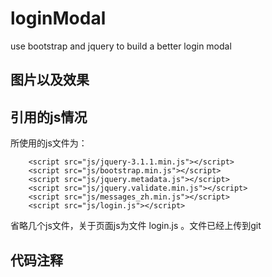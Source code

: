 # loginModal
use bootstrap and jquery to build a better login modal

## 图片以及效果


## 引用的js情况
所使用的js文件为：
```
    <script src="js/jquery-3.1.1.min.js"></script>
    <script src="js/bootstrap.min.js"></script>
    <script src="js/jquery.metadata.js"></script>
    <script src="js/jquery.validate.min.js"></script>
    <script src="js/messages_zh.min.js"></script>
    <script src="js/login.js"></script>
```
 省略几个js文件，关于页面js为文件 login.js 。文件已经上传到git
 
 ## 代码注释
